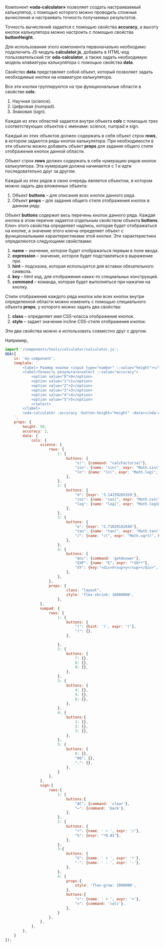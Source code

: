 Компонент **«oda-calculator»** позволяет создать настраиваемый калькулятор, с помощью которого можно проводить сложные вычисления и настраивать точность получаемых результатов.

Точность вычислений задается с помощью свойства **accuracy**, а высоту кнопок калькулятора можно настроить с помощью свойства **buttonHeight**.

Для использования этого компонента первоначально необходимо подключить JS-модуль **calculator.js**, добавить в HTML-код пользовательский тэг **oda-calculator**, а также задать необходимую модель клавиатуры калькулятора с помощью свойства **data**.

Свойство **data** представляет собой объект, который позволяет задать необходимые кнопки на клавиатуре калькулятора.

Все эти кнопки группируются на три функциональные области в свойстве **cols**:

1. Научная (science).
1. Цифровая (numpad).
1. Знаковая (sign).

Каждая из этих областей задается внутри объекта **cols** с помощью трех соответствующих объектов с именами: science, numpad и sign.

Каждый из этих объектов должен содержать в себя объект строк **rows**, в котором задаются ряды кнопок калькулятора.  При необходимости в эти объекты можно добавить объект **props** для задания общего стиля отображения кнопок данной области.

Объект строк **rows** должен содержать в себе нумерацию рядов кнопок калькулятора. Эта нумерация должна начинается с 1 и идти последовательно друг за другом.

Каждый из этих рядов в свою очередь является объектом, в котором можно задать два вложенных объекта:

1. Объект **buttons** – для описания всех кнопок данного ряда.
2. Объект **props** – для задания общего стиля отображения кнопок в данном ряду.

Объект **buttons** содержит весь перечень кнопок данного ряда. Каждая кнопка в этом перечне задается отдельным свойством объекта **buttons**. Ключ этого свойства определяет надпись, которая будет отображаться на кнопке, а значение этого ключа определяет объект с функциональными характеристиками этой кнопки. Эти характеристики определяются следующими свойствами:

1. **name** – значение, которое будет отображаться первым в поле ввода.
1. **expression** – значение, которое будет подставляться в выражение при.
1. **hint** – подсказка, которая используется для вставки обязательного символа.
1. **key** – html код, для отображения каких-то специальных конструкций.
1. **command** – команда, которая будет выполняться при нажатии на кнопку.

Стили отображения каждого ряда кнопок или всех кнопок внутри определенной области можно изменить с помощью специального объекта **props**, у которого можно задать два свойства:

1. **class** – определяет имя CSS-класса отображения кнопок.
1. **style** – задает значение incline CSS-стиля отображения кнопок.

Эти два свойства можно и использовать совместно друг с другом.

Например,

```javascript _run_line_edit_loadoda_[my-component.js]_h=260_eh=260_
import '/components/tools/calculator/calculator.js';
ODA({
    is: 'my-component',
    template: `
        <label> Размер кнопки <input type="number" ::value="height"></label>
        <label>Точность результата<select ::value="accuracy">
            <option value="0">0</option>
            <option value="1">1</option>
            <option value="2">2</option>
            <option value="3">3</option>
            <option value="4">4</option>
            <option value="5">5</option>
            </select>
        </label>
        <oda-calculator :accuracy :button-height="height" :data></oda-calculator>
    `,
    props: {
        height: 50,
        accuracy: 2,
        data: {
            cols: {
                science: {
                    rows: {
                        1: {
                            buttons: {
                                "x!": {command: "calcFactorial"},
                                "sin": {name: "sin(", expr: "Math.sin(", hint: ')'},
                                "ln": {name: "ln(", expr: "Math.log(", hint: ')'},
                            },
                        },
                        2: {
                            buttons: {
                                "π": {expr: '3.14159265359'},
                                "cos": {name: "cos(", expr: "Math.cos(", hint: ')'},
                                "log": {name: "log(", expr: "Math.log10(", hint: ')'},
                            },
                        },
                        3: {
                            buttons: {
                                "e": {expr: "2.71828182846"},
                                "tan": {name: "tan(", expr: "Math.tan(", hint: ')'},
                                "√": {name: "√(", expr: "Math.sqrt(", hint: ')'},
                            },
                        },
                        4: {
                            buttons: {
                                "Ans": {command: 'getAnswer'},
                                "EXP": {name: "E", expr: "*10**"},
                                "XY": {key:"<div>X<sup>y</sup></div>", name: "^", expr: "**"},
                            },
                        },
                    },
                    props: {
                            class: "layout",
                            style: 'flex-shrink: 10000000',
                        },
                },
                numpad: {
                    rows: {
                        1: {
                            buttons: {
                                "(": {hint: ')', expr: '('},
                                ")": {},
                            },

                        },
                        2: {
                            buttons: {
                                7: {},
                                8: {},
                                9: {},
                            },
                        },
                        3: {
                            buttons: {
                                4: {},
                                5: {},
                                6: {},
                            },
                        },
                        4: {
                            buttons:{
                                1: {},
                                2: {},
                                3: {},
                            },
                        },
                        5: {
                            buttons: {
                                0: {},
                                "00": {},
                                ".": {},
                            },
                        }
                    },
                },
                sign:{
                    rows:{
                        1: {
                            buttons:{
                                "AC": {command: 'clear'},
                                "⟵": {command: 'back'},
                            },
                        },
                        2: {
                            buttons: {
                                "÷": {name: ' ÷ ', expr: '/'},
                                "%": {expr: "*0.01"},
                            },
                        },
                        3:{
                            buttons: {
                                "X": {name: ' × ', expr: '*'},
                                "-": {name: ' - ', expr: '-'},
                            },
                        },
                        4: {
                            props:{
                                style: 'flex-grow: 1000000',
                            },
                            buttons:{
                                "+": {name: ' + ', expr: '+'},
                                "=": {command: 'calc'},
                            },
                        }
                    },
                },
            },
        },
    }
});
```
